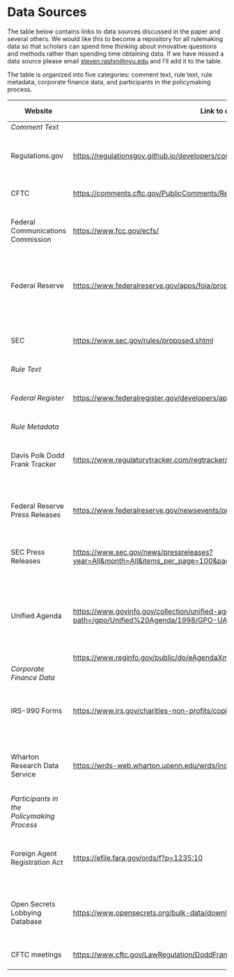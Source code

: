 # Data Sources

The table below contains links to data sources discussed in the paper and several others.  We would like this to become a repository for all rulemaking data so that scholars can spend time thinking about innovative questions and methods rather than spending time obtaining data.  If we have missed a data source please email steven.rashin@nyu.edu and I’ll add it to the table.

The table is organized into five categories: comment text, rule text, rule metadata, corporate finance data, and participants in the policymaking process.

|Website                                  | Link to data                                                                                        | What does it have?                                                               | Notes                                                                                     | Uses                         |
|------------------------------------------|-----------------------------------------------------------------------------------------------------|----------------------------------------------------------------------------------|-------------------------------------------------------------------------------------------|------------------------------|
| *Comment Text*                                                                                                                                |                                                                                  |                                                                                           |                              |
| Regulations.gov                          | https://regulationsgov.github.io/developers/console/#!/documents.json/documents_get_0               | Comments from executive agencies                                                 | Need an API key.  Keys are restricted and may be deactivated without any notice.          | Studying comment behavior    |
| CFTC                                     | https://comments.cftc.gov/PublicComments/ReleasesWithComments.aspx                                  | Comments on CFTC regulations                                                     | Have to scrape                                                                            |                              |
| Federal Communications Commission        | https://www.fcc.gov/ecfs/                                                                           | Comments on FCC regulations                                                      | Have to scrape.  Use limits and offset parameters to go beyond the first page             |                              |
| Federal Reserve                          | https://www.federalreserve.gov/apps/foia/proposedregs.aspx                                          | Comments on Federal Reserve regulations                                          | Have to scrape. Change “ViewComments” to “ViewAllComments” in the URL to get all comments |                              |
| SEC                                      | https://www.sec.gov/rules/proposed.shtml                                                            | Comments on regulations issued by the SEC                                        | Have to scrape                                                                            |                              |
| *Rule Text*                              |                                                                                                     |                                                                                  |                                                                                           |                              |
| *Federal Register*                       | https://www.federalregister.gov/developers/api/v1                                                   | Text form of all notices, proposed rules, and final rules                        | Not rate limited                                                                          |                              |
| *Rule Metadata*                          |                                                                                                     |                                                                                  |                                                                                           |                              |
| Davis Polk Dodd Frank Tracker            | https://www.regulatorytracker.com/regtracker/LoginRequiredPage.action                               | A tracker with information on Dodd-Frank regulations                             | Need an account                                                                           | Analysis of Dodd-Frank rules |
| Federal Reserve Press Releases           | https://www.federalreserve.gov/newsevents/pressreleases.htm                                         | Press releases from the federal reserve                                          |                                                                                           |                              |
| SEC Press Releases                       | https://www.sec.gov/news/pressreleases?year=All&month=All&items_per_page=100&page=1                 | Press releases from the federal reserve                                          | RSS code available by a button on the top of the table                                    |                              |
| Unified Agenda                           | https://www.govinfo.gov/collection/unified-agenda?path=/gpo/Unified%20Agenda/1998/GPO-UA-1998-11-09 | Machine readable versions of the unified agenda in raw .txt form and in XML form |                                                                                           |                              |
|                                          | https://www.reginfo.gov/public/do/eAgendaXmlReport                                                  |                                                                                  |                                                                                           |                              |
| *Corporate Finance Data*                 |                                                                                                     |                                                                                  |                                                                                           |                              |
| IRS-990 Forms                            | https://www.irs.gov/charities-non-profits/copies-of-eo-returns-available                            | IRS-990 Forms for financial information on nonprofits                            |                                                                                           |                              |
| Wharton Research Data Service            | https://wrds-web.wharton.upenn.edu/wrds/index.cfm?                                                  | Databases such as Compustat on corporate financial activity                      | Need an institutional account                                                             |                              |
| *Participants in the Policymaking Process* |                                                                                                     |                                                                                  |                                                                                           |                              |
| Foreign Agent Registration Act           | https://efile.fara.gov/ords/f?p=1235:10                                                             | Text of metadata on foreign registrations, PDFs of contacts                      | Rate limited to 5 requests every 10 seconds                                               |                              |
| Open Secrets Lobbying Database           | https://www.opensecrets.org/bulk-data/downloads                                                     | Digital versions of lobbying reports and campaign finance data                   | Need to register for an Open Secrets account                                              |                              |
| CFTC meetings                            | https://www.cftc.gov/LawRegulation/DoddFrankAct/ExternalMeetings                                    | Meeting logs for external meetings                                               | Must be scraped                                                                           |                              |
